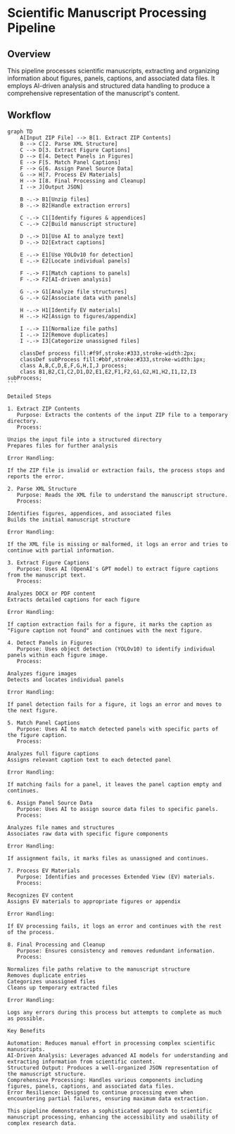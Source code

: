# Scientific Manuscript Processing Pipeline

## Overview

This pipeline processes scientific manuscripts, extracting and organizing information about figures, panels, captions, and associated data files. It employs AI-driven analysis and structured data handling to produce a comprehensive representation of the manuscript's content.

## Workflow

````mermaid
graph TD
    A[Input ZIP File] --> B[1. Extract ZIP Contents]
    B --> C[2. Parse XML Structure]
    C --> D[3. Extract Figure Captions]
    D --> E[4. Detect Panels in Figures]
    E --> F[5. Match Panel Captions]
    F --> G[6. Assign Panel Source Data]
    G --> H[7. Process EV Materials]
    H --> I[8. Final Processing and Cleanup]
    I --> J[Output JSON]

    B -.-> B1[Unzip files]
    B -.-> B2[Handle extraction errors]

    C -.-> C1[Identify figures & appendices]
    C -.-> C2[Build manuscript structure]

    D -.-> D1[Use AI to analyze text]
    D -.-> D2[Extract captions]

    E -.-> E1[Use YOLOv10 for detection]
    E -.-> E2[Locate individual panels]

    F -.-> F1[Match captions to panels]
    F -.-> F2[AI-driven analysis]

    G -.-> G1[Analyze file structures]
    G -.-> G2[Associate data with panels]

    H -.-> H1[Identify EV materials]
    H -.-> H2[Assign to figures/appendix]

    I -.-> I1[Normalize file paths]
    I -.-> I2[Remove duplicates]
    I -.-> I3[Categorize unassigned files]

    classDef process fill:#f9f,stroke:#333,stroke-width:2px;
    classDef subProcess fill:#bbf,stroke:#333,stroke-width:1px;
    class A,B,C,D,E,F,G,H,I,J process;
    class B1,B2,C1,C2,D1,D2,E1,E2,F1,F2,G1,G2,H1,H2,I1,I2,I3 subProcess;
```

Detailed Steps

1. Extract ZIP Contents
   Purpose: Extracts the contents of the input ZIP file to a temporary directory.
   Process:

Unzips the input file into a structured directory
Prepares files for further analysis

Error Handling:

If the ZIP file is invalid or extraction fails, the process stops and reports the error.

2. Parse XML Structure
   Purpose: Reads the XML file to understand the manuscript structure.
   Process:

Identifies figures, appendices, and associated files
Builds the initial manuscript structure

Error Handling:

If the XML file is missing or malformed, it logs an error and tries to continue with partial information.

3. Extract Figure Captions
   Purpose: Uses AI (OpenAI's GPT model) to extract figure captions from the manuscript text.
   Process:

Analyzes DOCX or PDF content
Extracts detailed captions for each figure

Error Handling:

If caption extraction fails for a figure, it marks the caption as "Figure caption not found" and continues with the next figure.

4. Detect Panels in Figures
   Purpose: Uses object detection (YOLOv10) to identify individual panels within each figure image.
   Process:

Analyzes figure images
Detects and locates individual panels

Error Handling:

If panel detection fails for a figure, it logs an error and moves to the next figure.

5. Match Panel Captions
   Purpose: Uses AI to match detected panels with specific parts of the figure caption.
   Process:

Analyzes full figure captions
Assigns relevant caption text to each detected panel

Error Handling:

If matching fails for a panel, it leaves the panel caption empty and continues.

6. Assign Panel Source Data
   Purpose: Uses AI to assign source data files to specific panels.
   Process:

Analyzes file names and structures
Associates raw data with specific figure components

Error Handling:

If assignment fails, it marks files as unassigned and continues.

7. Process EV Materials
   Purpose: Identifies and processes Extended View (EV) materials.
   Process:

Recognizes EV content
Assigns EV materials to appropriate figures or appendix

Error Handling:

If EV processing fails, it logs an error and continues with the rest of the process.

8. Final Processing and Cleanup
   Purpose: Ensures consistency and removes redundant information.
   Process:

Normalizes file paths relative to the manuscript structure
Removes duplicate entries
Categorizes unassigned files
Cleans up temporary extracted files

Error Handling:

Logs any errors during this process but attempts to complete as much as possible.

Key Benefits

Automation: Reduces manual effort in processing complex scientific manuscripts.
AI-Driven Analysis: Leverages advanced AI models for understanding and extracting information from scientific content.
Structured Output: Produces a well-organized JSON representation of the manuscript structure.
Comprehensive Processing: Handles various components including figures, panels, captions, and associated data files.
Error Resilience: Designed to continue processing even when encountering partial failures, ensuring maximum data extraction.

This pipeline demonstrates a sophisticated approach to scientific manuscript processing, enhancing the accessibility and usability of complex research data.
````
